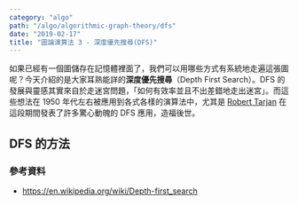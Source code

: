 ```yaml
---
category: "algo"
path: "/algo/algorithmic-graph-theory/dfs"
date: "2019-02-17"
title: "圖論演算法 3 - 深度優先搜尋(DFS)"
---
```


如果已經有一個圖儲存在記憶體裡面了，我們可以用哪些方式有系統地走遍這張圖呢？今天介紹的是大家耳熟能詳的**深度優先搜尋**（Depth First Search）。DFS 的發展與靈感其實來自於走迷宮問題，「如何有效率並且不出差錯地走出迷宮」。而這些想法在 1950 年代左右被應用到各式各樣的演算法中，尤其是 [Robert Tarjan](https://en.wikipedia.org/wiki/Robert_Tarjan) 在這段期間發表了許多驚心動魄的 DFS 應用，造福後世。

## DFS 的方法



### 參考資料

* https://en.wikipedia.org/wiki/Depth-first_search